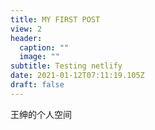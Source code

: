 ```yaml
---
title: MY FIRST POST
view: 2
header:
  caption: ""
  image: ""
subtitle: Testing netlify
date: 2021-01-12T07:11:19.105Z
draft: false
---
```

王绅的个人空间
